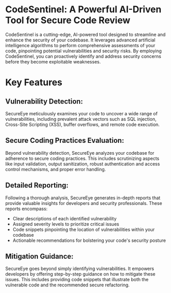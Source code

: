 # CodeSentinel: A Powerful AI-Driven Tool for Secure Code Review

CodeSentinel is a cutting-edge, AI-powered tool designed to streamline and enhance the security of your codebase. It leverages advanced artificial intelligence algorithms to perform comprehensive assessments of your code, pinpointing potential vulnerabilities and security risks. By employing CodeSentinel, you can proactively identify and address security concerns before they become exploitable weaknesses.

# Key Features

## Vulnerability Detection:

 SecureEye meticulously examines your code to uncover a wide range of vulnerabilities, including prevalent attack vectors such as SQL injection, Cross-Site Scripting (XSS), buffer overflows, and remote code execution.

## Secure Coding Practices Evaluation: 

Beyond vulnerability detection, SecureEye analyzes your codebase for adherence to secure coding practices. This includes scrutinizing aspects like input validation, output sanitization, robust authentication and access control mechanisms, and proper error handling.

## Detailed Reporting: 

Following a thorough analysis, SecureEye generates in-depth reports that provide valuable insights for developers and security professionals. These reports encompass:
- Clear descriptions of each identified vulnerability
- Assigned severity levels to prioritize critical issues
- Code snippets pinpointing the location of vulnerabilities within your codebase
- Actionable recommendations for bolstering your code's security posture

## Mitigation Guidance: 

SecureEye goes beyond simply identifying vulnerabilities. It empowers developers by offering step-by-step guidance on how to mitigate these issues. This includes providing code snippets that illustrate both the vulnerable code and the recommended secure refactoring.